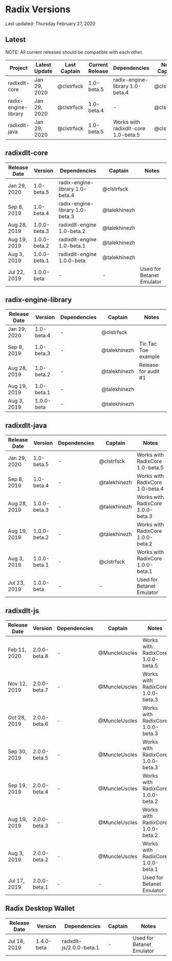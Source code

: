 # Radix Versions

Last updated: Thursday February 27, 2020

## Latest
NOTE: All current releases should be compatible with each other.

Project              | Latest Update | Last Captain | Current Release | Dependencies                        | Next Captain | Notes
-------------------- | ------------- | ------------ | --------------- | ----------------------------------- | ------------ | -----
radixdlt-core        | Jan 29, 2020  | @clstrfsck   | 1.0-beta.5      | radix-engine-library 1.0-beta.4     | @clstrfsck   | 
radix-engine-library | Jan 29, 2020  | @clstrfsck   | 1.0-beta.4      | -                                   | @clstrfsck   | 
radixdlt-java        | Jan 29, 2020  | @clstrfsck   | 1.0-beta.5      | Works with radixdlt-core 1.0-beta.5 | @clstrfsck   |

## radixdlt-core
Release Date | Version      | Dependencies                    | Captain       | Notes
------------ | ------------ | ------------------------------- | ------------- | -----
Jan 29, 2020 | 1.0-beta.5   | radix-engine-library 1.0-beta.4 | @clstrfsck    |	
Sep 8, 2019  | 1.0-beta.4   | radix-engine-library 1.0-beta.3 | @talekhinezh  |	
Aug 28, 2019 | 1.0.0-beta.3 | radixdlt-engine 1.0-beta.2      | @talekhinezh  |
Aug 19, 2019 | 1.0.0-beta.2 | radixdlt-engine 1.0-beta.1      | @talekhinezh  |	
Aug 3, 2019  | 1.0.0-beta.1 | radixdlt-engine 1.0.0-beta      | @talekhinezh  |	
Jul 22, 2019 | 1.0.0-beta   | -                               | -             |  Used for Betanet Emulator

## radix-engine-library
Release Date | Version      | Dependencies                    | Captain       | Notes
------------ | ------------ | ------------------------------- | ------------- | -----
Jan 29, 2020 | 1.0-beta.4   | -                               | @clstrfsck    |
Sep 8, 2019  | 1.0-beta.3   | -                               | @talekhinezh  | Tic Tac Toe example
Aug 28, 2019 | 1.0-beta.2   | -                               | @talekhinezh  | Release for audit #1
Aug 19, 2019 | 1.0-beta.1   | -                               | @talekhinezh  |	
Aug 3, 2019  | 1.0.0-beta   | -                               | @talekhinezh  |	

## radixdlt-java
Release Date | Version      | Dependencies                    | Captain       | Notes
------------ | ------------ | ------------------------------- | ------------- | -----
Jan 29, 2020 | 1.0-beta.5   | -                               | @clstrfsck    | Works with RadixCore 1.0-beta.5
Sep 8, 2019  | 1.0-beta.4   | -                               | @talekhinezh  | Works with RadixCore 1.0-beta.4
Aug 28, 2019 | 1.0.0-beta.3 | -                               | @talekhinezh  | Works with RadixCore 1.0.0-beta.3
Aug 19, 2019 | 1.0.0-beta.2 | -                               | @talekhinezh  | Works with RadixCore 1.0.0-beta.2
Aug 3, 2019  | 1.0.0-beta.1 | -                               | @clstrfsck    | Works with RadixCore 1.0.0-beta.1
Jul 23, 2019 | 1.0.0-beta   | -                               | -             | Used for Betanet Emulator

## radixdlt-js
Release Date | Version      | Dependencies                    | Captain       | Notes
------------ | ------------ | ------------------------------- | ------------- | -----
Feb 11, 2020 | 2.0.0-beta.8 | -                               | @MuncleUscles | Works with RadixCore 1.0.0-beta.5
Nov 12, 2019 | 2.0.0-beta.7 | -                               | @MuncleUscles | Works with RadixCore 1.0.0-beta.3
Oct 28, 2019 | 2.0.0-beta.6 | -                               | @MuncleUscles | Works with RadixCore 1.0.0-beta.3
Sep 30, 2019 | 2.0.0-beta.5 | -                               | @MuncleUscles | Works with RadixCore 1.0.0-beta.3
Sep 19, 2019 | 2.0.0-beta.4 | -                               | @MuncleUscles | Works with RadixCore 1.0.0-beta.2
Aug 19, 2019 | 2.0.0-beta.3 | -                               | @MuncleUscles | Works with RadixCore 1.0.0-beta.2
Aug 3, 2019  | 2.0.0-beta.2 | -                               | @MuncleUscles | Works with RadixCore 1.0.0-beta.1
Jul 17, 2019 | 2.0.0-beta.1 | -                               | -             | Used for Betanet Emulator

## Radix Desktop Wallet
Release Date | Version      | Dependencies                    | Captain       | Notes
------------ | ------------ | ------------------------------- | ------------- | -----
Jul 18, 2019 | 1.4.0-beta   | radxdlt-js/2.0.0-beta.1         |  -            | Used for Betanet Emulator
